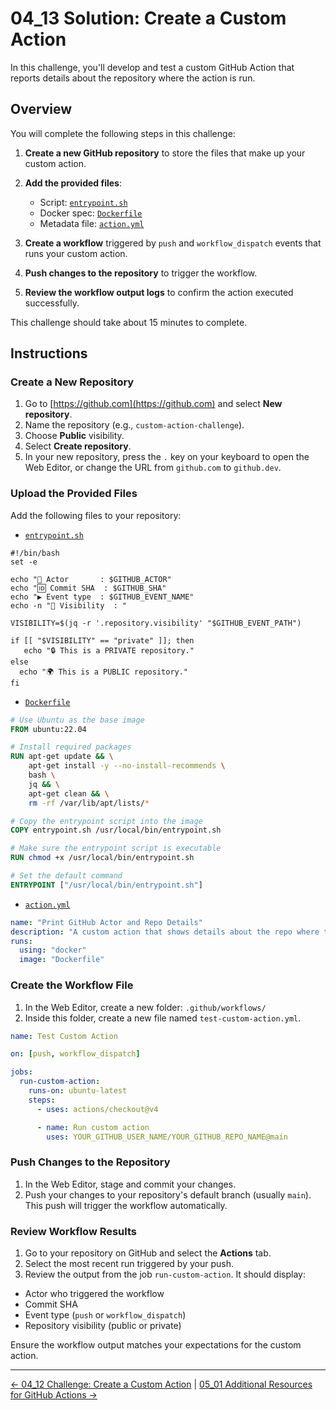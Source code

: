 # 04_13 Solution: Create a Custom Action

In this challenge, you'll develop and test a custom GitHub Action that reports details about the repository where the action is run.

## Overview

You will complete the following steps in this challenge:

1. **Create a new GitHub repository** to store the files that make up your custom action.
1. **Add the provided files**:

   - Script: [`entrypoint.sh`](./entrypoint.sh)
   - Docker spec: [`Dockerfile`](./Dockerfile)
   - Metadata file: [`action.yml`](./action.yml)

1. **Create a workflow** triggered by `push` and `workflow_dispatch` events that runs your custom action.
1. **Push changes to the repository** to trigger the workflow.
1. **Review the workflow output logs** to confirm the action executed successfully.

This challenge should take about 15 minutes to complete.

## Instructions

### Create a New Repository

1. Go to [https://github.com](https://github.com) and select **New repository**.
1. Name the repository (e.g., `custom-action-challenge`).
1. Choose **Public** visibility.
1. Select **Create repository**.
1. In your new repository, press the `.` key on your keyboard to open the Web Editor, or change the URL from `github.com` to `github.dev`.

### Upload the Provided Files

Add the following files to your repository:

- [`entrypoint.sh`](./entrypoint.sh)

```shell
#!/bin/bash
set -e

echo "👤 Actor       : $GITHUB_ACTOR"
echo "🆔 Commit SHA  : $GITHUB_SHA"
echo "▶️ Event type  : $GITHUB_EVENT_NAME"
echo -n "🔎 Visibility  : "

VISIBILITY=$(jq -r '.repository.visibility' "$GITHUB_EVENT_PATH")

if [[ "$VISIBILITY" == "private" ]]; then
   echo "🔒 This is a PRIVATE repository."
else
  echo "🌍 This is a PUBLIC repository."
fi
```

- [`Dockerfile`](./Dockerfile)

```Dockerfile
# Use Ubuntu as the base image
FROM ubuntu:22.04

# Install required packages
RUN apt-get update && \
    apt-get install -y --no-install-recommends \
    bash \
    jq && \
    apt-get clean && \
    rm -rf /var/lib/apt/lists/*

# Copy the entrypoint script into the image
COPY entrypoint.sh /usr/local/bin/entrypoint.sh

# Make sure the entrypoint script is executable
RUN chmod +x /usr/local/bin/entrypoint.sh

# Set the default command
ENTRYPOINT ["/usr/local/bin/entrypoint.sh"]
```

- [`action.yml`](./action.yml)

```yaml
name: "Print GitHub Actor and Repo Details"
description: "A custom action that shows details about the repo where the action is running."
runs:
  using: "docker"
  image: "Dockerfile"
```

### Create the Workflow File

1. In the Web Editor, create a new folder: `.github/workflows/`
1. Inside this folder, create a new file named `test-custom-action.yml`.

```yaml
name: Test Custom Action

on: [push, workflow_dispatch]

jobs:
  run-custom-action:
    runs-on: ubuntu-latest
    steps:
      - uses: actions/checkout@v4

      - name: Run custom action
        uses: YOUR_GITHUB_USER_NAME/YOUR_GITHUB_REPO_NAME@main
```

### Push Changes to the Repository

1. In the Web Editor, stage and commit your changes.
1. Push your changes to your repository's default branch (usually `main`). This push will trigger the workflow automatically.

### Review Workflow Results

1. Go to your repository on GitHub and select the **Actions** tab.
1. Select the most recent run triggered by your push.
1. Review the output from the job `run-custom-action`. It should display:

- Actor who triggered the workflow
- Commit SHA
- Event type (`push` or `workflow_dispatch`)
- Repository visibility (public or private)

Ensure the workflow output matches your expectations for the custom action.

<!-- FooterStart -->
---
[← 04_12 Challenge: Create a Custom Action](../04_12_challenge_create_a_custom_action/README.md) | [05_01 Additional Resources for GitHub Actions →](../../ch5_conclusion/05_01_additional_resources_for_github_actions/README.md)
<!-- FooterEnd -->
